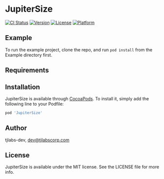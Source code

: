 # JupiterSize

[![CI Status](https://img.shields.io/travis/tjlabs-dev/JupiterSize.svg?style=flat)](https://travis-ci.org/tjlabs-dev/JupiterSize)
[![Version](https://img.shields.io/cocoapods/v/JupiterSize.svg?style=flat)](https://cocoapods.org/pods/JupiterSize)
[![License](https://img.shields.io/cocoapods/l/JupiterSize.svg?style=flat)](https://cocoapods.org/pods/JupiterSize)
[![Platform](https://img.shields.io/cocoapods/p/JupiterSize.svg?style=flat)](https://cocoapods.org/pods/JupiterSize)

## Example

To run the example project, clone the repo, and run `pod install` from the Example directory first.

## Requirements

## Installation

JupiterSize is available through [CocoaPods](https://cocoapods.org). To install
it, simply add the following line to your Podfile:

```ruby
pod 'JupiterSize'
```

## Author

tjlabs-dev, dev@tjlabscorp.com

## License

JupiterSize is available under the MIT license. See the LICENSE file for more info.
